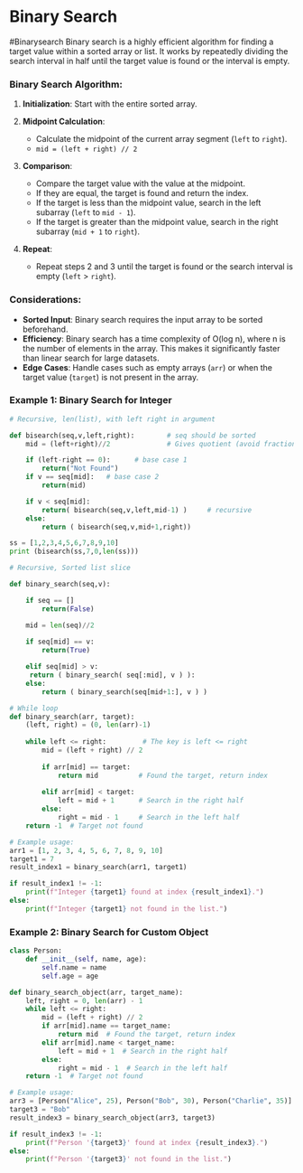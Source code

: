 # Binary Search
#Binarysearch
Binary search is a highly efficient algorithm for finding a target value within a sorted array or list.
It works by repeatedly dividing the search interval in half until the target value is found or the interval is empty. 
### Binary Search Algorithm:
1. **Initialization**:  Start with the entire sorted array.

2. **Midpoint Calculation**:
   - Calculate the midpoint of the current array segment (`left` to `right`).
   - `mid = (left + right) // 2`

3. **Comparison**:
   - Compare the target value with the value at the midpoint.
   - If they are equal, the target is found and return the index.
   - If the target is less than the midpoint value, search in the left subarray (`left` to `mid - 1`).
   - If the target is greater than the midpoint value, search in the right subarray (`mid + 1` to `right`).

4. **Repeat**:
   - Repeat steps 2 and 3 until the target is found or the search interval is empty (`left` > `right`).

### Considerations:
- **Sorted Input**: Binary search requires the input array to be sorted beforehand.
- **Efficiency**: Binary search has a time complexity of O(log n), where n is the number of elements in the array. This makes it significantly faster than linear search for large datasets.
- **Edge Cases**: Handle cases such as empty arrays (`arr`) or when the target value (`target`) is not present in the array.
### Example 1: Binary Search for Integer

```python
# Recursive, len(list), with left right in argument

def bisearch(seq,v,left,right):        # seq should be sorted
    mid = (left+right)//2              # Gives quotient (avoid fraction)

    if (left-right == 0):      # base case 1
        return("Not Found")
    if v == seq[mid]:   # base case 2
        return(mid)

    if v < seq[mid]:
        return( bisearch(seq,v,left,mid-1) )     # recursive
    else:
        return ( bisearch(seq,v,mid+1,right))

ss = [1,2,3,4,5,6,7,8,9,10]
print (bisearch(ss,7,0,len(ss)))
```

```python
# Recursive, Sorted list slice

def binary_search(seq,v):

	if seq == []
		return(False)

	mid = len(seq)//2
	
	if seq[mid] == v:
		return(True)

	elif seq[mid] > v:
	 return ( binary_search( seq[:mid], v ) ):
	else:
		return ( binary_search(seq[mid+1:], v ) )

```

```python
# While loop
def binary_search(arr, target):
    (left, right) = (0, len(arr)-1)
    
    while left <= right:         # The key is left <= right
        mid = (left + right) // 2
        
        if arr[mid] == target:
            return mid          # Found the target, return index
            
        elif arr[mid] < target:
            left = mid + 1      # Search in the right half
        else:
            right = mid - 1     # Search in the left half
    return -1  # Target not found

# Example usage:
arr1 = [1, 2, 3, 4, 5, 6, 7, 8, 9, 10]
target1 = 7
result_index1 = binary_search(arr1, target1)

if result_index1 != -1:
    print(f"Integer {target1} found at index {result_index1}.")
else:
    print(f"Integer {target1} not found in the list.")
```

### Example 2: Binary Search for Custom Object

```python
class Person:
    def __init__(self, name, age):
        self.name = name
        self.age = age

def binary_search_object(arr, target_name):
    left, right = 0, len(arr) - 1
    while left <= right:
        mid = (left + right) // 2
        if arr[mid].name == target_name:
            return mid  # Found the target, return index
        elif arr[mid].name < target_name:
            left = mid + 1  # Search in the right half
        else:
            right = mid - 1  # Search in the left half
    return -1  # Target not found

# Example usage:
arr3 = [Person("Alice", 25), Person("Bob", 30), Person("Charlie", 35)]
target3 = "Bob"
result_index3 = binary_search_object(arr3, target3)

if result_index3 != -1:
    print(f"Person '{target3}' found at index {result_index3}.")
else:
    print(f"Person '{target3}' not found in the list.")
```